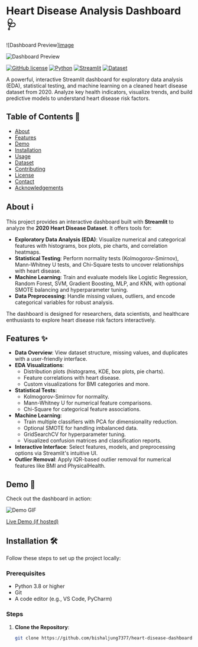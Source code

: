 # Heart Disease Analysis Dashboard 🩺

![Dashboard Preview][image](https://github.com/user-attachments/assets/400497fa-5a6f-4aa5-b524-b59d4daa5de6)

![Dashboard Preview](images/dashboard_preview_dark.png#gh-dark-mode-only)

[![GitHub license](https://img.shields.io/github/license/yourusername/heart-disease-dashboard)](https://github.com/yourusername/heart-disease-dashboard/blob/main/LICENSE)
[![Python](https://img.shields.io/badge/Python-3.8+-blue)](https://www.python.org/)
[![Streamlit](https://img.shields.io/badge/Streamlit-1.10+-red)](https://streamlit.io/)
[![Dataset](https://img.shields.io/badge/Dataset-Heart_2020-green)](https://www.cdc.gov/brfss/annual_data/annual_2020.html)

A powerful, interactive Streamlit dashboard for exploratory data analysis (EDA), statistical testing, and machine learning on a cleaned heart disease dataset from 2020. Analyze key health indicators, visualize trends, and build predictive models to understand heart disease risk factors.

## Table of Contents 📑

- [About](#about)
- [Features](#features)
- [Demo](#demo)
- [Installation](#installation)
- [Usage](#usage)
- [Dataset](#dataset)
- [Contributing](#contributing)
- [License](#license)
- [Contact](#contact)
- [Acknowledgements](#acknowledgements)

## About ℹ️

This project provides an interactive dashboard built with **Streamlit** to analyze the **2020 Heart Disease Dataset**. It offers tools for:

- **Exploratory Data Analysis (EDA)**: Visualize numerical and categorical features with histograms, box plots, pie charts, and correlation heatmaps.
- **Statistical Testing**: Perform normality tests (Kolmogorov-Smirnov), Mann-Whitney U tests, and Chi-Square tests to uncover relationships with heart disease.
- **Machine Learning**: Train and evaluate models like Logistic Regression, Random Forest, SVM, Gradient Boosting, MLP, and KNN, with optional SMOTE balancing and hyperparameter tuning.
- **Data Preprocessing**: Handle missing values, outliers, and encode categorical variables for robust analysis.

The dashboard is designed for researchers, data scientists, and healthcare enthusiasts to explore heart disease risk factors interactively.

## Features ✨

- **Data Overview**: View dataset structure, missing values, and duplicates with a user-friendly interface.
- **EDA Visualizations**:
  - Distribution plots (histograms, KDE, box plots, pie charts).
  - Feature correlations with heart disease.
  - Custom visualizations for BMI categories and more.
- **Statistical Tests**:
  - Kolmogorov-Smirnov for normality.
  - Mann-Whitney U for numerical feature comparisons.
  - Chi-Square for categorical feature associations.
- **Machine Learning**:
  - Train multiple classifiers with PCA for dimensionality reduction.
  - Optional SMOTE for handling imbalanced data.
  - GridSearchCV for hyperparameter tuning.
  - Visualized confusion matrices and classification reports.
- **Interactive Interface**: Select features, models, and preprocessing options via Streamlit's intuitive UI.
- **Outlier Removal**: Apply IQR-based outlier removal for numerical features like BMI and PhysicalHealth.

## Demo 🎥

Check out the dashboard in action:

![Demo GIF](images/demo.gif)

[Live Demo (if hosted)](https://heartdiseaseclassification-bsalt.streamlit.app/)

## Installation 🛠️

Follow these steps to set up the project locally:

### Prerequisites

- Python 3.8 or higher
- Git
- A code editor (e.g., VS Code, PyCharm)

### Steps

1. **Clone the Repository**:
   ```bash
   git clone https://github.com/bishaljung7377/heart-disease-dashboard.git
   ```
